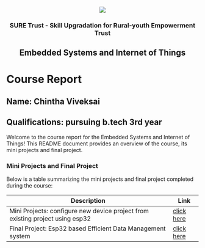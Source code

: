 <!-- PROJECT LOGO -->
<br />

<div align="center">
   <img src='https://user-images.githubusercontent.com/73131499/166115643-d3187f47-d38f-41b2-ae42-5ecbbc60de14.png' />


<h3 align="center">SURE Trust - Skill Upgradation for Rural-youth Empowerment Trust</h3>
  <h2>Embedded Systems and Internet of Things</h2>
</div>

# Course Report

## Name: Chintha Viveksai

## Qualifications: pursuing b.tech 3rd year

Welcome to the course report for the Embedded Systems and Internet of Things! This README document provides an overview of the course, its mini projects and final project.

### Mini Projects and Final Project

Below is a table summarizing the mini projects and final project completed during the course:

| Description                               | Link                                    |
|-------------------------------------------|-----------------------------------------|
| Mini Projects: configure new device project from existing project using esp32  | [click here](https://github.com/sure-trust/G7_ES/tree/main/Mini%20Projects/Viveksai)                       |
| Final Project: Esp32 based Efficient Data Management system    | [click here](https://github.com/sure-trust/G7_ES/tree/main/Final%20Capstone%20Project/Viveksai)                        |
